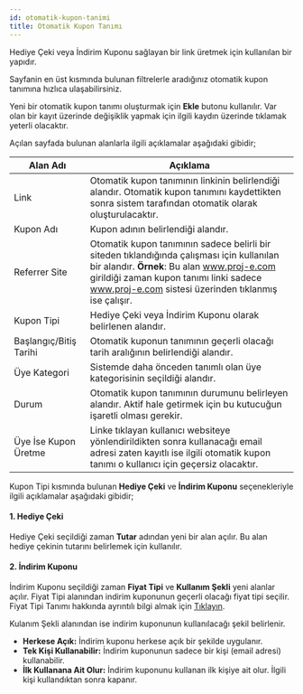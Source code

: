```yaml
---
id: otomatik-kupon-tanimi
title: Otomatik Kupon Tanımı
---
```


Hediye Çeki veya İndirim Kuponu sağlayan bir link üretmek için kullanılan bir yapıdır.

Sayfanin en üst kısmında bulunan filtrelerle aradığınız otomatik kupon tanımına hızlıca ulaşabilirsiniz. 

Yeni bir otomatik kupon tanımı oluşturmak için **Ekle** butonu kullanılır. Var olan bir kayıt üzerinde değişiklik yapmak için ilgili kaydın üzerinde tıklamak yeterli olacaktır. 

Açılan sayfada bulunan alanlarla ilgili açıklamalar aşağıdaki gibidir;

|Alan Adı|Açıklama|
|--|--|
|Link|Otomatik kupon tanımının linkinin belirlendiği alandır. Otomatik kupon tanımını kaydettikten sonra sistem tarafından otomatik olarak oluşturulacaktır.|
|Kupon Adı|Kupon adının belirlendiği alandır.|
|Referrer Site|Otomatik kupon tanımının sadece belirli bir siteden tıklandığında çalışması için kullanılan bir alandır. **Örnek**: Bu alan www.proj-e.com girildiği zaman kupon tanımı linki sadece www.proj-e.com sistesi üzerinden tıklanmış ise çalışır.|
|Kupon Tipi|Hediye Çeki veya İndirim Kuponu olarak belirlenen alandır. |
|Başlangıç/Bitiş Tarihi|Otomatik kuponun tanımının geçerli olacağı tarih aralığının belirlendiği alandır.|
|Üye Kategori |Sistemde daha önceden tanımlı olan üye kategorisinin seçildiği alandır.|
|Durum|Otomatik kupon tanımının durumunu belirleyen alandır. Aktif hale getirmek için bu kutucuğun işaretli olması gerekir.|
|Üye İse Kupon Üretme|Linke tıklayan kullanıcı websiteye yönlendirildikten sonra kullanacağı email adresi zaten kayıtlı ise ilgili otomatik kupon tanımı o kullanıcı için geçersiz olacaktır.|

Kupon Tipi kısmında bulunan **Hediye Çeki** ve **İndirim Kuponu** seçenekleriyle ilgili açıklamalar aşağıdaki gibidir;

#### 1. Hediye Çeki
Hediye Çeki seçildiği zaman **Tutar** adından yeni bir alan açılır. Bu alan hediye çekinin tutarını belirlemek için kullanılır.

#### 2. İndirim Kuponu
İndirim Kuponu seçildiği zaman **Fiyat Tipi** ve **Kullanım Şekli** yeni alanlar açılır. Fiyat Tipi alanından indirim kuponunun geçerli olacağı fiyat tipi seçilir. Fiyat Tipi Tanımı hakkında ayrıntılı bilgi almak için [Tıklayın](fiyat-tipi-tanimi.md).

Kulanım Şekli alanından ise indirim kuponunun kullanılacağı şekil belirlenir. 

- **Herkese Açık:** İndirim kuponu herkese açık bir şekilde uygulanır.
- **Tek Kişi Kullanabilir:** İndirim kuponunun sadece bir kişi (email adresi) kullanabilir.
- **İlk Kullanana Ait Olur:** İndirim kuponunu kullanan ilk kişiye ait olur. İlgili kişi kullandıktan sonra kapanır.